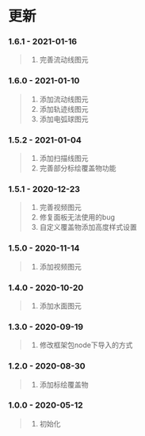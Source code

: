 # 更新

### 1.6.1 - 2021-01-16

> 1. 完善流动线图元

### 1.6.0 - 2021-01-10

> 1. 添加流动线图元
> 2. 添加轨迹线图元
> 3. 添加电弧球图元

### 1.5.2 - 2021-01-04

> 1. 添加扫描线图元
> 2. 完善部分标绘覆盖物功能

### 1.5.1 - 2020-12-23

> 1. 完善视频图元
> 2. 修复面板无法使用的bug
> 3. 自定义覆盖物添加高度样式设置

### 1.5.0 - 2020-11-14

> 1. 添加视频图元

### 1.4.0 - 2020-10-20

> 1. 添加水面图元

### 1.3.0 - 2020-09-19

> 1. 修改框架包node下导入的方式

### 1.2.0 - 2020-08-30

> 1. 添加标绘覆盖物

### 1.0.0 - 2020-05-12

> 1. 初始化
